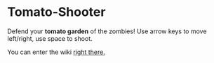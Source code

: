# Tomato-Shooter

Defend your **tomato garden** of the zombies! Use arrow keys to move left/right, use space to shoot.

You can enter the wiki [right there.](https://github.com/WillyOP12/Tomato-Shooter/wiki)
